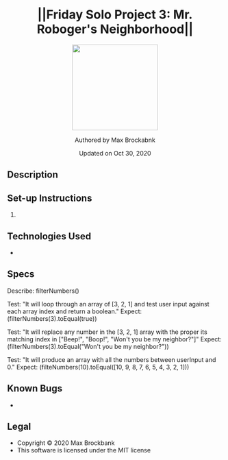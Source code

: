 <h1 align="center">||Friday Solo Project 3: Mr. Roboger's Neighborhood||</h1>
<div align="center">
<img src="https://github.com/MaxBrockbank.png" width="200px" height="auto" >
</div>
<p align="center">Authored by Max Brockabnk</p>
<p align="center">Updated on Oct 30, 2020</p>

## Description


## Set-up Instructions
1. 

## Technologies Used
* 

## Specs
Describe: filterNumbers()

Test: "It will loop through an array of [3, 2, 1] and test user input against each array index and return a boolean."
Expect:(filterNumbers(3).toEqual(true))

Test: "It will replace any number in the [3, 2, 1] array with the proper its matching index in ["Beep!", "Boop!", "Won't you be my neighbor?"]"
Expect: (filterNumbers(3).toEqual("Won't you be my neighbor?"))

Test: "It will produce an array with all the numbers between userInput and 0."
Expect: (filteNumbers(10).toEqual([10, 9, 8, 7, 6, 5, 4, 3, 2, 1]))

## Known Bugs
*


## Legal
* Copyright © 2020 Max Brockbank
* This software is licensed under the MIT license